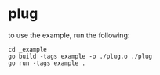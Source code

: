 plug
====

to use the example, run the following:
```
cd _example
go build -tags example -o ./plug.o ./plug
go run -tags example .
```
